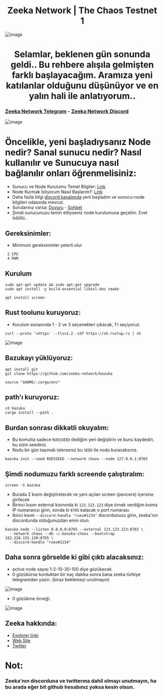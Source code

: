 <h1 align="center"> Zeeka Network | The Chaos Testnet 1 </h1>

![image](https://user-images.githubusercontent.com/101149671/196880084-be318e37-979b-4c9e-bb14-5765ddcfc901.png)

<h1 align="center"> Selamlar, beklenen gün sonunda geldi.. Bu rehbere alışıla gelmişten farklı başlayacağım. Aramıza yeni katılanlar olduğunu düşünüyor ve en yalın hali ile anlatıyorum.. </h1>

### [Zeeka Network Telegram](https://t.me/ZeekaNetworkTurkish) - [Zeeka Network Discord](https://discord.gg/jbtvXSP3)

![image](https://user-images.githubusercontent.com/101149671/196889312-d1edc9bc-c0e3-4fd2-a3d1-15167c712dca.png)

# Öncelikle, yeni başladıysanız Node nedir? Sanal sunucu nedir? Nasıl kullanılır ve Sunucuya nasıl bağlanılır onları öğrenmelisiniz:

 * Sunucu ve Node Kurulumu Temel Bilgiler: [Link](https://is.gd/sunucuvenode)
 * Node Kurmak İstiyorum Nasıl Başlarım?: [Link](https://forum.rues.info/index.php?threads/node-kurmak-istiyorum-nasil-baslarim.2384/)
 * Daha fazla bilgi [discord kanalımda](discord.gg/ruescommunity) yeni başladım ve sunucu-node bilgileri odasında mevcut.
 * Sorularınız varsa: [Duyuru](https://t.me/RuesAnnouncement) - [Sohbet](https://t.me/RuesChat)
 * Şimdi sunucunuzu temin ettiyseniz node kurulumuna geçelim. Evet ödüllü..
 
## Gereksinimler:

 * Minimum gereksinimler yeterli olur
```
 2 CPU
 4 RAM
```

## Kurulum
```
sudo apt-get update && sudo apt-get upgrade
sudo apt install -y build-essential libssl-dev cmake
```
```
apt install screen
```

## Rust toolunu kuruyoruz:

 * Kurulum esnasında 1 - 2 ve 3 seçenekleri çıkacak, 1'i seçiyoruz.

```
curl --proto '=https' --tlsv1.2 -sSf https://sh.rustup.rs | sh
```

![image](https://user-images.githubusercontent.com/101149671/196891892-ef3bb9b4-12f8-44fc-a062-7e008fa6c77a.png)


## Bazukayı yüklüyoruz:
```
apt install git
git clone https://github.com/zeeka-network/bazuka
```
```
source "$HOME/.cargo/env"
```
## path'ı kuruyoruz:
```
cd bazuka
cargo install --path .
```
## Burdan sonrası dikkatli okuyalım:

 * Bu komutta sadece `RUESSEED` dediğim yeri değiştirin ve bunu kaydedin, bu sizin seediniz
 * Nodu bir gün taşımak isterseniz bu `SEED` ile nodu kuracaksınız.

```
bazuka init --seed RUESSEED --network chaos --node 127.0.0.1:8765
```

## Şimdi nodumuzu farklı screende çalıştıralım:

```
screen -S bazuka
```

 * Burada 2 kısım değiştirelecek ve yeni açılan screen (pencere) içersine girilecek
 * Birinci kısım external kısmında ki `123.123.123` diye örnek verdiğim kısma IP numaranızı girin, sonda ki `8765` kalacak o port numarası.
 * İkinci kısım `--discord-handle "rues#1234"` discordunuzu girin, zeeka'nın discordunda olduğunuzdan emin olun.

```
bazuka node --listen 0.0.0.0:8765 --external 123.123.123:8765 \
  --network chaos --db ~/.bazuka-chaos --bootstrap 152.228.155.120:8765 \
  --discord-handle "rues#1234"
```

## Daha sonra görselde ki gibi çıktı alacaksınız:

 * active node sayısı 1-2-10-30-100 diye gözükecek
 * 0 gözükürse kurduktan bir kaç dakika sonra bana zeeka türkiye telegramdan yazın. (biraz beklemeyi unutmayın)

![image](https://user-images.githubusercontent.com/101149671/196894807-5a3b4890-b45c-46eb-9f5b-9c75be02c278.png)

* 0 gözükme örneği:

![image](https://user-images.githubusercontent.com/101149671/196895349-4abe0823-8449-41a1-bd9f-147e90c7fa2f.png)

## Zeeka hakkında:

  * [Explorer linki](http://152.228.155.120:8000/)
  * [Web Site](https://zeeka.network/)
  * [Twitter](https://twitter.com/ZeekaNetwork)

# Not: 

### Zeeka'nın discorduna ve twitterına dahil olmayı unutmayın, ha bu arada eğer bit github hesabınız yoksa kesin olsun.



